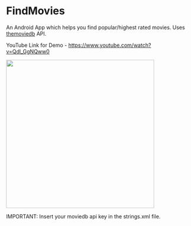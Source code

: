 # FindMovies
An Android App which helps you find popular/highest rated movies. Uses <a href="https://www.themoviedb.org/">themoviedb</a> API.

YouTube Link for Demo - https://www.youtube.com/watch?v=Qdl_GgNQww0

<img src="https://i.imgur.com/CC0c2se.png" width="400">

IMPORTANT:
Insert your moviedb api key in the strings.xml file.
